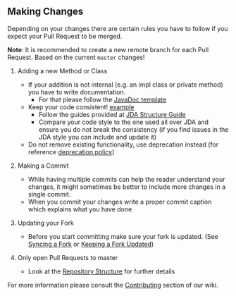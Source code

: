 ## Making Changes

Depending on your changes there are certain rules you have to follow if you expect
your Pull Request to be merged.

**Note**: It is recommended to create a new remote branch for each Pull Request. 
Based on the current `master` changes!

1. Adding a new Method or Class
    - If your addition is not internal (e.g. an impl class or private method) you have to write documentation.
        - For that please follow the [JavaDoc template](https://github.com/DV8FromTheWorld/JDA/wiki/6%29-JDA-Structure-Guide#javadoc)
    - Keep your code consistent! [example](https://github.com/DV8FromTheWorld/JDA/wiki/5%29-contributing#examples)
        - Follow the guides provided at [JDA Structure Guide](https://github.com/DV8FromTheWorld/JDA/wiki/6%29-JDA-Structure-Guide)
        - Compare your code style to the one used all over JDA and ensure you
          do not break the consistency (if you find issues in the JDA style you can include and update it)
    - Do not remove existing functionality, use deprecation instead (for reference [deprecation policy](https://github.com/DV8FromTheWorld/JDA#deprecation-policy))

2. Making a Commit
    - While having multiple commits can help the reader understand your changes, it might sometimes be
      better to include more changes in a single commit.
    - When you commit your changes write a proper commit caption which explains what you have done

3. Updating your Fork
    - Before you start committing make sure your fork is updated.
      (See [Syncing a Fork](https://help.github.com/articles/syncing-a-fork/)
      or [Keeping a Fork Updated](https://robots.thoughtbot.com/keeping-a-github-fork-updated))
      
4. Only open Pull Requests to master
    - Look at the [Repository Structure](https://github.com/DV8FromTheWorld/JDA/wiki/11%29-Repository-Structure) for further details
      
For more information please consult the [Contributing](https://github.com/DV8FromTheWorld/JDA/wiki/5%29-Contributing)
section of our wiki.
